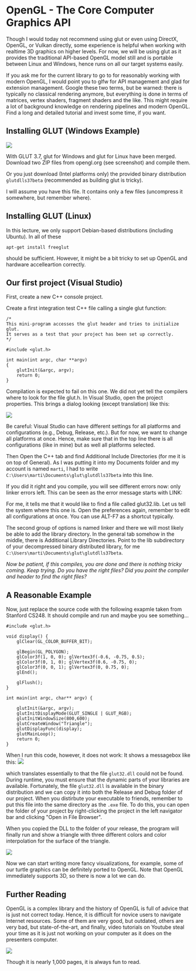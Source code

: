 # OpenGL - The Core Computer Graphics API

Though I would today not recommend using glut or 
even using DirectX, OpenGL, or Vulkan directly, some experience is helpful when working with realtime 3D graphics on higher levels. For now, we will be using glut as it provides the traditional API-based OpenGL model still and is portable between Linux and Windows, hence runs on all our target systems easily.

If you ask me for the current library to go to for reasonably working with modern OpenGL, I would point you to glfw for API management and glad for extension management. Google these two terms, but be warned: there is typically no classical rendering anymore, but everything is done in terms of matrices, vertex shaders, fragment shaders and the like. This might require a lot of background knowledge on rendering pipelines and modern OpenGL. Find a long and detailed tutorial and invest some time, if you want.
## Installing GLUT (Windows Example)

![](../gfx/upload_0a5a2df9937f0f7adfc2e173aa8f3ed6.png)

With GLUT 3.7, glut for Windows and glut for Linux have been merged. Download two ZIP files from opengl.org (see screenshot) and compile them.

Or you just download (Intel platforms only) the provided binary distribution `glutdlls37beta` (recommended as building glut is tricky).

I will assume you have this file. It contains only a few files (uncompress it somewhere, but remember where).



## Installing GLUT (Linux)
In this lecture, we only support Debian-based distributions (including Ubuntu). In all of these
```
apt-get install freeglut
```
should be sufficient. However, it might be a bit tricky to set up OpenGL and hardware accelleartion correctly.


## Our first project (Visual Studio)

First, create a new C++ console project. 

Create a first integration test C++ file calling a single glut function:
```
/*
This mini-program accesses the glut header and tries to initialize glut.
It serves as a test that your project has been set up correctly.
*/

#include <glut.h>

int main(int argc, char **argv)
{
	glutInit(&argc, argv);
	return 0;
}
```

Compilation is expected to fail on this one. We did not yet tell the compilers where to look for the file glut.h. In Visual Studio, open the project properties. This brings a dialog looking (except translation) like this:

![](../gfx/upload_ed05bc43e68624d70c6d76bde35220c6.png)

Be careful: Visual Studio can have different settings for all platforms and configurations (e.g., Debug, Release, etc.). But for now, we want to change all platforms at once. Hence, make sure that in the top line there is all configurations (like in mine) but as well all platforms selected.

Then Open the C++ tab and find Additional Include Directories (for me it is on top of General). As I was putting it into my Documents folder and my account is named `marti`, I had to write `C:\Users\marti\Documents\glut\glutdlls37beta` into this line.

If you did it right and you compile, you will see different errors now: only linker errors left. This can be seen as the error message starts with LINK:

For me, it tells me that it would like to find a file called glut32.lib. Let us tell the system where this one is. Open the preferences again, remember to edit all configurations at once. You can use ALT-F7 as a shortcut typically.

The second group of options is named linker and there we will most likely be able to add the library directory. In the general tab somehow in the middle, there is Additional Library Directories. Point to the lib subdirectory of your decompressed binary distributed library, for me `C:\Users\marti\Documents\glut\glutdlls37beta`. 

*Now be patient, if this compiles, you are done and there is nothing tricky coming. Keep trying. Do you have the right files? Did you point the compiler and header to find the right files?*

## A Reasonable Example

Now, just replace the source code with the following exapmle taken from Stanford CS248. It should compile and run and maybe you see something...

```
#include <glut.h>

void display() {
    glClear(GL_COLOR_BUFFER_BIT);

    glBegin(GL_POLYGON);
    glColor3f(1, 0, 0); glVertex3f(-0.6, -0.75, 0.5);
    glColor3f(0, 1, 0); glVertex3f(0.6, -0.75, 0);
    glColor3f(0, 0, 1); glVertex3f(0, 0.75, 0);
    glEnd();

    glFlush();
}

int main(int argc, char** argv) {

    glutInit(&argc, argv);
    glutInitDisplayMode(GLUT_SINGLE | GLUT_RGB);
    glutInitWindowSize(800,600);
    glutCreateWindow("Triangle");
    glutDisplayFunc(display);
    glutMainLoop();
    return 0;
}

```

When I run this code, however, it does not work: It shows a messagebox like this:
![](../gfx/upload_7590925ed92857e236534ee95246e546.png)

which translates essentially to that the file `glut32.dll` could not be found. During runtime, you must ensure that the dynamic parts of your libraries are available. Fortunately, the file `glut32.dll` is available in the binary distribution and we can copy it into both the Release and Debug folder of our project. When you distirbute your executable to friends, remember to put this file into the same directory as the `.exe` file. To do this, you can open the folder of your project by right-clicking the project in the left navigator bar and clicking "Open in File Browser".

When you copied the DLL to the folder of your release, the program will finally run and show a triangle with three different colors and color interpolation for the surface of the triangle.

![](../gfx/upload_c364fe400e241ad0fad04dab111768cd.png)


Now we can start writing more fancy visualizations, for example, some of our turtle graphics can be definitely ported to OpenGL. Note that OpenGL immediately supports 3D, so there is now a lot we can do.

## Further Reading

OpenGL is a complex library and the history of OpenGL is full of advice that is just not correct today. Hence, it is difficult for novice users to navigate Internet resources. Some of them are very good, but outdated, others are very bad, but state-of-the-art, and finally, video tutorials on Youtube steal your time as it is just not working on your computer as it does on the presenters computer.

![](../gfx/upload_a44adb4451576fd87e3135ce7b51d33b.png)

Though it is nearly 1,000 pages, it is always fun to read. 

